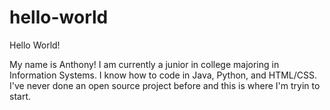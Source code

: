 # hello-world
Hello World!

My name is Anthony! I am currently a junior in college majoring in Information Systems. I know how to code in Java, Python, and HTML/CSS. I've never done an open source project before and this is where I'm tryin to start.
